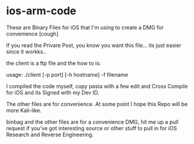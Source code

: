 # ios-arm-code

These are Binary Files for iOS that I'm using to create a DMG for convenience [cough]

If you read the Privare Post, you know you want this file... its just easier since it workks..

the client is a ftp file and the how to is:

usage: ./client [-p port] [-h hostname] -f filename

I compiled the code myself, copy pasta with a few edit and Cross Compile for iOS and its Signed with my Dev ID.

The other files are for convenience. At some point I hope this Repo will be more Kali-like.

binbag and the other files are for a convenience DMG, hit me up a pull request if you've got interesting source or other stuff to pull in for iOS Research and Reverse Engineering.










